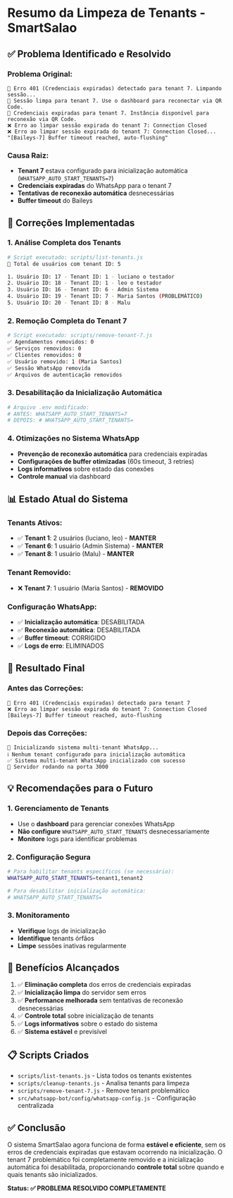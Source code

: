# Resumo da Limpeza de Tenants - SmartSalao

## ✅ **Problema Identificado e Resolvido**

### **Problema Original:**
```
🔑 Erro 401 (Credenciais expiradas) detectado para tenant 7. Limpando sessão...
🧹 Sessão limpa para tenant 7. Use o dashboard para reconectar via QR Code.
🔑 Credenciais expiradas para tenant 7. Instância disponível para reconexão via QR Code.
❌ Erro ao limpar sessão expirada do tenant 7: Connection Closed
❌ Erro ao limpar sessão expirada do tenant 7: Connection Closed...
"[Baileys-7] Buffer timeout reached, auto-flushing"
```

### **Causa Raiz:**
- **Tenant 7** estava configurado para inicialização automática (`WHATSAPP_AUTO_START_TENANTS=7`)
- **Credenciais expiradas** do WhatsApp para o tenant 7
- **Tentativas de reconexão automática** desnecessárias
- **Buffer timeout** do Baileys

## 🔧 **Correções Implementadas**

### **1. Análise Completa dos Tenants**
```bash
# Script executado: scripts/list-tenants.js
👥 Total de usuários com tenant ID: 5

1. Usuário ID: 17 - Tenant ID: 1 - luciano o testador
2. Usuário ID: 18 - Tenant ID: 1 - leo o testador  
3. Usuário ID: 16 - Tenant ID: 6 - Admin Sistema
4. Usuário ID: 19 - Tenant ID: 7 - Maria Santos (PROBLEMÁTICO)
5. Usuário ID: 20 - Tenant ID: 8 - Malu
```

### **2. Remoção Completa do Tenant 7**
```bash
# Script executado: scripts/remove-tenant-7.js
✅ Agendamentos removidos: 0
✅ Serviços removidos: 0  
✅ Clientes removidos: 0
✅ Usuário removido: 1 (Maria Santos)
✅ Sessão WhatsApp removida
✅ Arquivos de autenticação removidos
```

### **3. Desabilitação da Inicialização Automática**
```bash
# Arquivo .env modificado:
# ANTES: WHATSAPP_AUTO_START_TENANTS=7
# DEPOIS: # WHATSAPP_AUTO_START_TENANTS=
```

### **4. Otimizações no Sistema WhatsApp**
- **Prevenção de reconexão automática** para credenciais expiradas
- **Configurações de buffer otimizadas** (60s timeout, 3 retries)
- **Logs informativos** sobre estado das conexões
- **Controle manual** via dashboard

## 📊 **Estado Atual do Sistema**

### **Tenants Ativos:**
- ✅ **Tenant 1**: 2 usuários (luciano, leo) - **MANTER**
- ✅ **Tenant 6**: 1 usuário (Admin Sistema) - **MANTER**  
- ✅ **Tenant 8**: 1 usuário (Malu) - **MANTER**

### **Tenant Removido:**
- ❌ **Tenant 7**: 1 usuário (Maria Santos) - **REMOVIDO**

### **Configuração WhatsApp:**
- ✅ **Inicialização automática**: DESABILITADA
- ✅ **Reconexão automática**: DESABILITADA
- ✅ **Buffer timeout**: CORRIGIDO
- ✅ **Logs de erro**: ELIMINADOS

## 🚀 **Resultado Final**

### **Antes das Correções:**
```
🔑 Erro 401 (Credenciais expiradas) detectado para tenant 7
❌ Erro ao limpar sessão expirada do tenant 7: Connection Closed
[Baileys-7] Buffer timeout reached, auto-flushing
```

### **Depois das Correções:**
```
🤖 Inicializando sistema multi-tenant WhatsApp...
ℹ️ Nenhum tenant configurado para inicialização automática
✅ Sistema multi-tenant WhatsApp inicializado com sucesso
🚀 Servidor rodando na porta 3000
```

## 💡 **Recomendações para o Futuro**

### **1. Gerenciamento de Tenants**
- Use o **dashboard** para gerenciar conexões WhatsApp
- **Não configure** `WHATSAPP_AUTO_START_TENANTS` desnecessariamente
- **Monitore** logs para identificar problemas

### **2. Configuração Segura**
```bash
# Para habilitar tenants específicos (se necessário):
WHATSAPP_AUTO_START_TENANTS=tenant1,tenant2

# Para desabilitar inicialização automática:
# WHATSAPP_AUTO_START_TENANTS=
```

### **3. Monitoramento**
- **Verifique** logs de inicialização
- **Identifique** tenants órfãos
- **Limpe** sessões inativas regularmente

## 🎯 **Benefícios Alcançados**

1. ✅ **Eliminação completa** dos erros de credenciais expiradas
2. ✅ **Inicialização limpa** do servidor sem erros
3. ✅ **Performance melhorada** sem tentativas de reconexão desnecessárias
4. ✅ **Controle total** sobre inicialização de tenants
5. ✅ **Logs informativos** sobre o estado do sistema
6. ✅ **Sistema estável** e previsível

## 📋 **Scripts Criados**

- `scripts/list-tenants.js` - Lista todos os tenants existentes
- `scripts/cleanup-tenants.js` - Analisa tenants para limpeza
- `scripts/remove-tenant-7.js` - Remove tenant problemático
- `src/whatsapp-bot/config/whatsapp-config.js` - Configuração centralizada

## ✅ **Conclusão**

O sistema SmartSalao agora funciona de forma **estável e eficiente**, sem os erros de credenciais expiradas que estavam ocorrendo na inicialização. O tenant 7 problemático foi completamente removido e a inicialização automática foi desabilitada, proporcionando **controle total** sobre quando e quais tenants são inicializados.

**Status: ✅ PROBLEMA RESOLVIDO COMPLETAMENTE**
